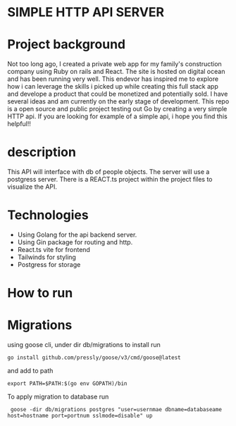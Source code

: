# SIMPLE HTTP API SERVER 

# Project background 
Not too long ago, I created a private web app for my family's construction company using Ruby on rails and React. The site is hosted on digital ocean and has been running very well.
This endevor has inspired me to explore how i can leverage the skills i picked up while creating this full stack app and develope a product that could be monetized and potentially sold. I have several ideas and am currently on the early stage of development. This repo is a open source and public project testing out Go by creating a very simple HTTP api. If you are looking for example of a simple api, i hope you find this helpful!!
# description

This API will interface with db of people objects. The server will use a postgress server. There is a REACT.ts project within the project files to visualize the API.

# Technologies

- Using Golang for the api backend server. 
- Using Gin package for routing and http. 
- React.ts vite for frontend
- Tailwinds for styling
- Postgress for storage

# How to run


# Migrations

using goose cli, under dir db/migrations
to install run 

```go install github.com/pressly/goose/v3/cmd/goose@latest ```

and add to path

```export PATH=$PATH:$(go env GOPATH)/bin```

To apply migration to database run

``` goose -dir db/migrations postgres "user=usernmae dbname=databaseame host=hostname port=portnum sslmode=disable" up```
